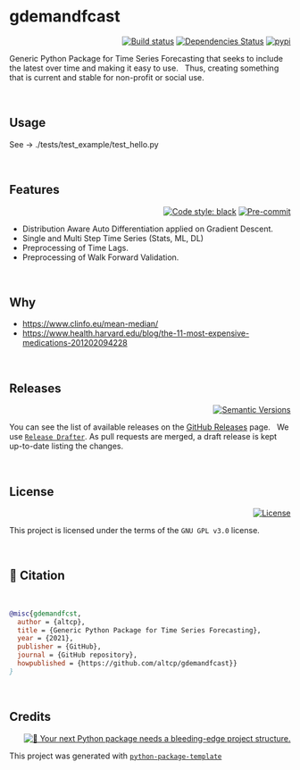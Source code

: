 # gdemandfcast

<div align="right">

[![Build status](https://github.com/altcp/gexecute/workflows/build/badge.svg?branch=master&event=push)](https://github.com/altcp/gdemandfcast/actions?query=workflow%3Abuild)
[![Dependencies Status](https://img.shields.io/badge/dependencies-up%20to%20date-brightgreen.svg)](https://github.com/altcp/gdemandfcast/pulls?utf8=%E2%9C%93&q=is%3Apr%20author%3Aapp%2Fdependabot)
[![pypi](https://img.shields.io/pypi/v/gdemandfcast.svg)](https://pypi.python.org/pypi/gdemandfcast)

</div>

Generic Python Package for Time Series Forecasting that seeks to include the latest over time and making it easy to use. &nbsp;
Thus, creating something that is current and stable for non-profit or social use.
<p>&nbsp;</p>

## Usage

See -> ./tests/test_example/test_hello.py
<p>&nbsp;</p>


## Features 

<div align="right">

[![Code style: black](https://img.shields.io/badge/code%20style-black-000000.svg)](https://github.com/psf/black) 
[![Pre-commit](https://img.shields.io/badge/pre--commit-enabled-brightgreen?logo=pre-commit&logoColor=white)](https://github.com/altcp/gdemandfcast/blob/master/.pre-commit-config.yaml)

</div>

* Distribution Aware Auto Differentiation applied on Gradient Descent.
* Single and Multi Step Time Series (Stats, ML, DL)
* Preprocessing of Time Lags.
* Preprocessing of Walk Forward Validation.
<p>&nbsp;</p>



## Why

* https://www.clinfo.eu/mean-median/
* https://www.health.harvard.edu/blog/the-11-most-expensive-medications-201202094228
<p>&nbsp;</p>



## Releases

<div align="right">

[![Semantic Versions](https://img.shields.io/badge/%20%20%F0%9F%93%A6%F0%9F%9A%80-semantic--versions-e10079.svg)](https://github.com/altcp/gdemandfcast/releases)

</div>

You can see the list of available releases on the [GitHub Releases](https://github.com/altcp/gdemandfcast/releases) page. &nbsp;
We use [`Release Drafter`](https://github.com/marketplace/actions/release-drafter). As pull requests are merged, a draft release is kept up-to-date listing the changes.
<p>&nbsp;</p>



## License

<div align="right">

[![License](https://img.shields.io/github/license/altcp/gdemandfcast)](https://github.com/altcp/gdemandfcast/blob/master/LICENSE)

</div>

This project is licensed under the terms of the `GNU GPL v3.0` license.
<p>&nbsp;</p>



## 📃 Citation
<p>&nbsp;</p>

```bibtex
@misc{gdemandfcst,
  author = {altcp},
  title = {Generic Python Package for Time Series Forecasting},
  year = {2021},
  publisher = {GitHub},
  journal = {GitHub repository},
  howpublished = {https://github.com/altcp/gdemandfcast}}
}
```
<p>&nbsp;</p>



## Credits 
<div align="right">

[![🚀 Your next Python package needs a bleeding-edge project structure.](https://img.shields.io/badge/python--package--template-%F0%9F%9A%80-brightgreen)](https://github.com/TezRomacH/python-package-template)

</div>

This project was generated with [`python-package-template`](https://github.com/TezRomacH/python-package-template)
